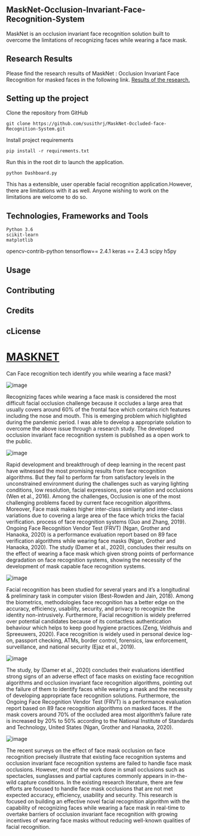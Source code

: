 ## MaskNet-Occlusion-Invariant-Face-Recognition-System
MaskNet is an occlusion invariant face recognition solution built to overcome the limitations of recognizing faces while wearing a face mask. 

## Research Results
Please find the research results of MaskNet : Occlusion Invariant Face Recognition for masked faces in the following link. [Results of the research.](https://www.researchgate.net/project/Face-Mask-Invariant-Face-Recognition-with-Identity-Verification)

## Setting up the project 
Clone the repository from GitHub

	git clone https://github.com/susithrj/MaskNet-Occluded-face-Recognition-System.git

Install project requirements

	pip install -r requirements.txt

Run this in the root dir to launch the application.

	python Dashboard.py

This has a extensible, user operable facial recognition application.However, there are limitations with it as well. Anyone wishing to work on the limitations are welcome to do so.

## Technologies, Frameworks and Tools
    Python 3.6
    scikit-learn
    matplotlib
  opencv-contrib-python
    tensorflow== 2.4.1
    keras == 2.4.3
    scipy
    h5py

## Usage
## Contributing
## Credits
## cLicense

# [MASKNET](https://garnet-cardamom-4d4.notion.site/MASKNET-c4a6277ac1f84fcdb92cc784ecef08ee)

Can Face recognition tech identify you while wearing a face mask?

![image](https://susithrj.github.io/images/works/fr2.webp)


Recognizing faces while wearing a face mask is considered the most difficult facial occlusion challenge because it occludes a large area that usually covers around 60% of the frontal face which contains rich features including the nose and mouth. This is emerging problem which higlighted during the pandemic period. I was able to develop a appropriate solution to overcome the above issue through a research study. The developed occlusion invariant face recognition system is published as a open work to the public.

![image](https://susithrj.github.io/images/works/fr4.webp)

Rapid development and breakthrough of deep learning in the recent past have witnessed the most promising results from face recognition algorithms. But they fail to perform far from satisfactory levels in the unconstrained environment during the challenges such as varying lighting conditions, low resolution, facial expressions, pose variation and occlusions (Wen et al., 2016). Among the challenges, Occlusion is one of the most challenging problems faced by current face recognition algorithms. Moreover, Face mask makes higher inter-class similarity and inter-class variations due to covering a large area of the face which tricks the facial verification. process of face recognition systems (Guo and Zhang, 2019). Ongoing Face Recognition Vendor Test (FRVT) (Ngan, Grother and Hanaoka, 2020) is a performance evaluation report based on 89 face verification algorithms while wearing face masks (Ngan, Grother and Hanaoka, 2020). The study (Damer et al., 2020), concludes their results on the effect of wearing a face mask which given strong points of performance degradation on face recognition systems, showing the necessity of the development of mask capable face recognition systems.

![image](https://susithrj.github.io/images/works/fr6.webp)

Facial recognition has been studied for several years and it’s a longitudinal & preliminary task in computer vision (Best-Rowden and Jain, 2018). Among the biometrics, methodologies face recognition has a better edge on the accuracy, efficiency, usability, security, and privacy to recognize the identity non-intrusively. Furthermore, Facial recognition is widely preferred over potential candidates because of its contactless authentication behaviour which helps to keep good hygiene practices.(Zeng, Veldhuis and Spreeuwers, 2020). Face recognition is widely used in personal device log-on, passport checking, ATMs, border control, forensics, law enforcement, surveillance, and national security (Ejaz et al., 2019).

![image](https://susithrj.github.io/images/works/fr3.webp)

The study, by (Damer et al., 2020) concludes their evaluations identified strong signs of an adverse effect of face masks on existing face recognition algorithms and occlusion invariant face recognition algorithms, pointing out the failure of them to identify faces while wearing a mask and the necessity of developing appropriate face recognition solutions. Furthermore, the Ongoing Face Recognition Vendor Test (FRVT) is a performance evaluation report based on 89 face recognition algorithms on masked faces. If the mask covers around 70% of the occluded area most algorithm’s failure rate is increased by 20% to 50% according to the National Institute of Standards and Technology, United States (Ngan, Grother and Hanaoka, 2020).

![image](https://susithrj.github.io/images/works/fr5.webp)

The recent surveys on the effect of face mask occlusion on face recognition precisely illustrate that existing face recognition systems and occlusion invariant face recognition systems are failed to handle face mask occlusions. However, most of the work done in small occlusions such as spectacles, sunglasses and partial captures commonly appears in in-the-wild capture conditions. In the existing research literature, there are few efforts are focused to handle face mask occlusions that are not met expected accuracy, efficiency, usability and security. This research is focused on building an effective novel facial recognition algorithm with the capability of recognizing faces while wearing a face mask in real-time to overtake barriers of occlusion invariant face recognition with growing incentives of wearing face masks without reducing well-known qualities of facial recognition.

